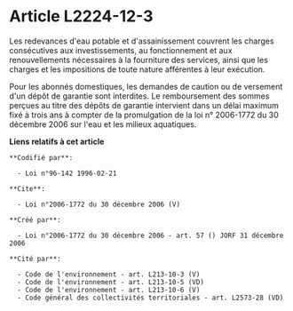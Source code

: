 # Article L2224-12-3

Les redevances d'eau potable et d'assainissement couvrent les charges consécutives aux investissements, au fonctionnement et
aux renouvellements nécessaires à la fourniture des services, ainsi que les charges et les impositions de toute nature
afférentes à leur exécution. 

Pour les abonnés domestiques, les demandes de caution ou de versement d'un dépôt de garantie sont interdites. Le
remboursement des sommes perçues au titre des dépôts de garantie intervient dans un délai maximum fixé à trois ans à compter
de la promulgation de la loi n° 2006-1772 du 30 décembre 2006 sur l'eau et les milieux aquatiques.

**Liens relatifs à cet article**

	**Codifié par**:

	  - Loi n°96-142 1996-02-21

	**Cite**:

	  - Loi n°2006-1772 du 30 décembre 2006 (V)

	**Créé par**:

	  - Loi n°2006-1772 du 30 décembre 2006 - art. 57 () JORF 31 décembre 2006

	**Cité par**:

	  - Code de l'environnement - art. L213-10-3 (V)
	  - Code de l'environnement - art. L213-10-5 (VD)
	  - Code de l'environnement - art. L213-10-6 (V)
	  - Code général des collectivités territoriales - art. L2573-28 (VD)
